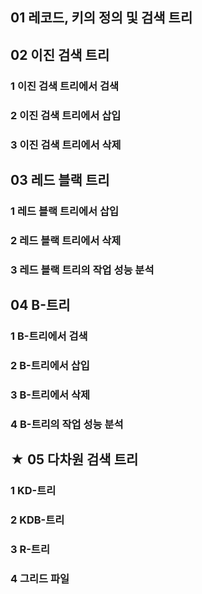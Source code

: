 ## 01 레코드, 키의 정의 및 검색 트리

## 02 이진 검색 트리

### 1 이진 검색 트리에서 검색

### 2 이진 검색 트리에서 삽입

### 3 이진 검색 트리에서 삭제

## 03 레드 블랙 트리

### 1 레드 블랙 트리에서 삽입

### 2 레드 블랙 트리에서 삭제

### 3 레드 블랙 트리의 작업 성능 분석

## 04 B-트리

### 1 B-트리에서 검색

### 2 B-트리에서 삽입

### 3 B-트리에서 삭제

### 4 B-트리의 작업 성능 분석

## ★ 05 다차원 검색 트리

### 1 KD-트리

### 2 KDB-트리

### 3 R-트리

### 4 그리드 파일

